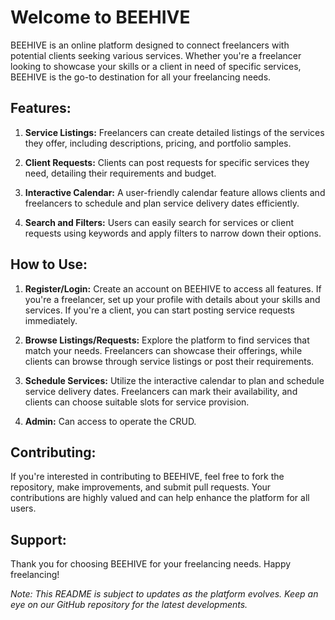 # Welcome to BEEHIVE

BEEHIVE is an online platform designed to connect freelancers with potential clients seeking various services. Whether you're a freelancer looking to showcase your skills or a client in need of specific services, BEEHIVE is the go-to destination for all your freelancing needs.

## Features:

1. **Service Listings:** Freelancers can create detailed listings of the services they offer, including descriptions, pricing, and portfolio samples.

2. **Client Requests:** Clients can post requests for specific services they need, detailing their requirements and budget.

3. **Interactive Calendar:** A user-friendly calendar feature allows clients and freelancers to schedule and plan service delivery dates efficiently.

4. **Search and Filters:** Users can easily search for services or client requests using keywords and apply filters to narrow down their options.



## How to Use:

1. **Register/Login:** Create an account on BEEHIVE to access all features. If you're a freelancer, set up your profile with details about your skills and services. If you're a client, you can start posting service requests immediately.

2. **Browse Listings/Requests:** Explore the platform to find services that match your needs. Freelancers can showcase their offerings, while clients can browse through service listings or post their requirements.

3. **Schedule Services:** Utilize the interactive calendar to plan and schedule service delivery dates. Freelancers can mark their availability, and clients can choose suitable slots for service provision.

4. **Admin:** Can access to operate the CRUD.

## Contributing:

If you're interested in contributing to BEEHIVE, feel free to fork the repository, make improvements, and submit pull requests. Your contributions are highly valued and can help enhance the platform for all users.

## Support:


Thank you for choosing BEEHIVE for your freelancing needs. Happy freelancing!

*Note: This README is subject to updates as the platform evolves. Keep an eye on our GitHub repository for the latest developments.*
